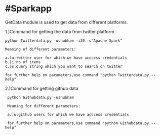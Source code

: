 # #Sparkapp

GetData module is used to get data from different platforms.

1.)Command for getting the data from twitter platform

    python Twitterdata.py -ushubham -i20 -s"Apache Spark"
    
    Meaning of different parameters:
    
    a.)u:twitter user for which we have acccess credentials
    b.)i:no of items
    c.)s:query string which you want to search on twitter
    
    for further help on parameters,use command "python Twitterdata.py --help"


2.)Command for getting github data


     python Githubdata.py -ushubham
    
     Meaning for different parameters:

     a.)u:github users for which we have acccess credentials

     for further help on parameters,use command "python Githubdata.py --help"
